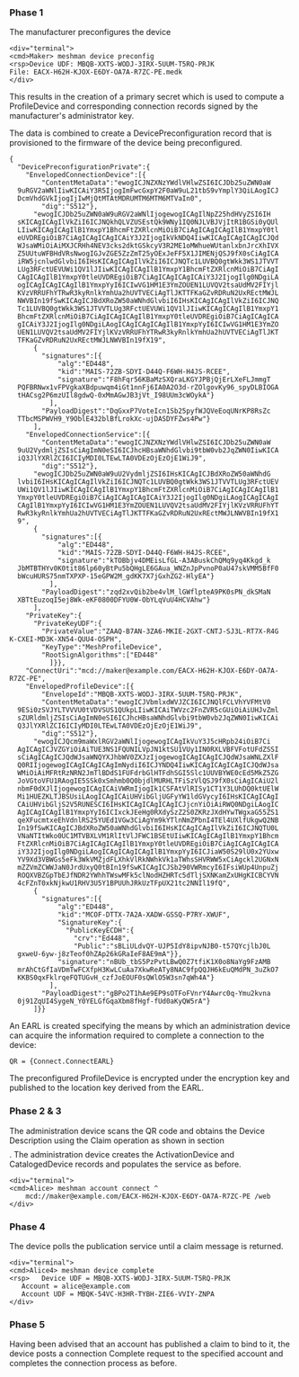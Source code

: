 
### Phase 1

The manufacturer preconfigures the device


~~~~
<div="terminal">
<cmd>Maker> meshman device preconfig
<rsp>Device UDF: MBQB-XXTS-WODJ-3IRX-5UUM-T5RQ-PRJK
File: EACX-H62H-KJOX-E6DY-OA7A-R7ZC-PE.medk
</div>
~~~~

This results in the creation of a primary secret which is used to compute a ProfileDevice
and corresponding connection records signed by the manufacturer's administrator key.

The data is combined to create a DevicePreconfiguration record that is provisioned to
the firmware of the device being preconfigured.

~~~~
{
  "DevicePreconfigurationPrivate":{
    "EnvelopedConnectionDevice":[{
        "ContentMetaData":"ewogICJNZXNzYWdlVHlwZSI6ICJDb25uZWN0aW
  9uRGV2aWNlIiwKICAiY3R5IjogImFwcGxpY2F0aW9uL21tbS9vYmplY3QiLAogICJ
  DcmVhdGVkIjogIjIwMjQtMTAtMDRUMTM6MTM6MTVaIn0",
        "dig":"S512"},
      "ewogICJDb25uZWN0aW9uRGV2aWNlIjogewogICAgIlNpZ25hdHVyZSI6IH
  sKICAgICAgIlVkZiI6ICJNQkhQLVZUSEstQk9WNy1IQ0NJLVBJVjItR1BGSi0yQUl
  LIiwKICAgICAgIlB1YmxpY1BhcmFtZXRlcnMiOiB7CiAgICAgICAgIlB1YmxpY0tl
  eUVDREgiOiB7CiAgICAgICAgICAiY3J2IjogIkVkNDQ4IiwKICAgICAgICAgICJQd
  WJsaWMiOiAiMXJCRHh4NEV3cks2dktGSkcyV3R2ME1oMWhueWUtanlxbnJrcXhIVX
  Z5UUtuWFBHdVRsNwogIGJvZGE5ZzZmT25yOExJeFF5X1JIMENjQSJ9fX0sCiAgICA
  iRW5jcnlwdGlvbiI6IHsKICAgICAgIlVkZiI6ICJNQTc1LUVBQ0gtWkk3WS1JTVVT
  LUg3RFctUEVUWi1QV1lJIiwKICAgICAgIlB1YmxpY1BhcmFtZXRlcnMiOiB7CiAgI
  CAgICAgIlB1YmxpY0tleUVDREgiOiB7CiAgICAgICAgICAiY3J2IjogIlg0NDgiLA
  ogICAgICAgICAgIlB1YmxpYyI6ICIwVG1HM1E3YmZOUEN1LUVQV2tsaUdMV2FIYjl
  KVzVRRUFhYTRwR3kyRnlkYmhUa2hUVTVECiAgTlJKTTFKaGZvRDRuN2UxREctMWJL
  NWVBIn19fSwKICAgICJBdXRoZW50aWNhdGlvbiI6IHsKICAgICAgIlVkZiI6ICJNQ
  Tc1LUVBQ0gtWkk3WS1JTVVTLUg3RFctUEVUWi1QV1lJIiwKICAgICAgIlB1YmxpY1
  BhcmFtZXRlcnMiOiB7CiAgICAgICAgIlB1YmxpY0tleUVDREgiOiB7CiAgICAgICA
  gICAiY3J2IjogIlg0NDgiLAogICAgICAgICAgIlB1YmxpYyI6ICIwVG1HM1E3YmZO
  UEN1LUVQV2tsaUdMV2FIYjlKVzVRRUFhYTRwR3kyRnlkYmhUa2hUVTVECiAgTlJKT
  TFKaGZvRDRuN2UxREctMWJLNWVBIn19fX19",
      {
        "signatures":[{
            "alg":"ED448",
            "kid":"MAIS-72ZB-SDYI-D44Q-F6WH-H4JS-RCEE",
            "signature":"F8hFqr56KBaMzSXQraLKGYJPBjQjErLXeFLJmmgT
  PQFBRNwx1vFPVgkaXBdpuwqm4iGt1nnFj6IA0A2O3d-rZOlgovKy96_spyDLBIOGA
  tHACsg2P6mzUIl8gdwQ-0xMmAGwJB3jVt_I98UUm3cWOykA"}
          ],
        "PayloadDigest":"DqGxxP7VoteIcn1Sb25pyfWJQVeEoqUNrKP8RsZc
  TTbcMSPWVH9_Y9OblE432blBfLrokXc-ujDASDYFZws4Pw"}
      ],
    "EnvelopedConnectionService":[{
        "ContentMetaData":"ewogICJNZXNzYWdlVHlwZSI6ICJDb25uZWN0aW
  9uU2VydmljZSIsCiAgImN0eSI6ICJhcHBsaWNhdGlvbi9tbW0vb2JqZWN0IiwKICA
  iQ3JlYXRlZCI6ICIyMDI0LTEwLTA0VDEzOjEzOjE1WiJ9",
        "dig":"S512"},
      "ewogICJDb25uZWN0aW9uU2VydmljZSI6IHsKICAgICJBdXRoZW50aWNhdG
  lvbiI6IHsKICAgICAgIlVkZiI6ICJNQTc1LUVBQ0gtWkk3WS1JTVVTLUg3RFctUEV
  UWi1QV1lJIiwKICAgICAgIlB1YmxpY1BhcmFtZXRlcnMiOiB7CiAgICAgICAgIlB1
  YmxpY0tleUVDREgiOiB7CiAgICAgICAgICAiY3J2IjogIlg0NDgiLAogICAgICAgI
  CAgIlB1YmxpYyI6ICIwVG1HM1E3YmZOUEN1LUVQV2tsaUdMV2FIYjlKVzVRRUFhYT
  RwR3kyRnlkYmhUa2hUVTVECiAgTlJKTTFKaGZvRDRuN2UxREctMWJLNWVBIn19fX1
  9",
      {
        "signatures":[{
            "alg":"ED448",
            "kid":"MAIS-72ZB-SDYI-D44Q-F6WH-H4JS-RCEE",
            "signature":"kTOBbjv4DMEisLfGL-A3ABuskChQMq9yq4Kkgd_k
  JbMTBTHYv0K0tit86lp60yBtPu5bQHgLE6GAua_WNZnJpPvnoP0aU47skVMM5BfF0
  bWcuHURS75nmTXPXP-15eGPW2M_gdKK7X7jGxhZG2-HlyEA"}
          ],
        "PayloadDigest":"zqd2xvQib2be4vlM_lGWflpteA9PK0sPN_dkSMaN
  XBTtEuzoqI5ej8Wk-eKF0800DFYU0W-ObYLqVuU4HCVAhw"}
      ],
    "PrivateKey":{
      "PrivateKeyUDF":{
        "PrivateValue":"ZAAQ-B7AN-3ZA6-MKIE-2GXT-CNTJ-SJ3L-RT7X-R4G
K-CXEI-MD3K-XN54-QUU4-OSPH",
        "KeyType":"MeshProfileDevice",
        "RootSignAlgorithms":["ED448"
          ]}},
    "ConnectUri":"mcd://maker@example.com/EACX-H62H-KJOX-E6DY-OA7A-
R7ZC-PE",
    "EnvelopedProfileDevice":[{
        "EnvelopeId":"MBQB-XXTS-WODJ-3IRX-5UUM-T5RQ-PRJK",
        "ContentMetaData":"ewogICJVbmlxdWVJZCI6ICJNQlFCLVhYVFMtV0
  9ESi0zSVJYLTVVVU0tVDVSUS1QUkpLIiwKICAiTWVzc2FnZVR5cGUiOiAiUHJvZml
  sZURldmljZSIsCiAgImN0eSI6ICJhcHBsaWNhdGlvbi9tbW0vb2JqZWN0IiwKICAi
  Q3JlYXRlZCI6ICIyMDI0LTEwLTA0VDEzOjEzOjE1WiJ9",
        "dig":"S512"},
      "ewogICJQcm9maWxlRGV2aWNlIjogewogICAgIkVuY3J5cHRpb24iOiB7Ci
  AgICAgICJVZGYiOiAiTUE3NS1FQUNILVpJN1ktSU1VUy1IN0RXLVBFVFotUFdZSSI
  sCiAgICAgICJQdWJsaWNQYXJhbWV0ZXJzIjogewogICAgICAgICJQdWJsaWNLZXlF
  Q0RIIjogewogICAgICAgICAgImNydiI6ICJYNDQ4IiwKICAgICAgICAgICJQdWJsa
  WMiOiAiMFRtRzNRN2JmTlBDdS1FUFdrbGlHTFdhSGI5Slc1UUVBYWE0cEd5MkZ5ZG
  JoVGtoVFU1RAogIE5SSk0xSmhmb0Q0bjdlMURHLTFiSzVlQSJ9fX0sCiAgICAiU2l
  nbmF0dXJlIjogewogICAgICAiVWRmIjogIk1CSFAtVlRISy1CT1Y3LUhDQ0ktUElW
  Mi1HUEZKLTJBSUsiLAogICAgICAiUHVibGljUGFyYW1ldGVycyI6IHsKICAgICAgI
  CAiUHVibGljS2V5RUNESCI6IHsKICAgICAgICAgICJjcnYiOiAiRWQ0NDgiLAogIC
  AgICAgICAgIlB1YmxpYyI6ICIxckJEeHg0RXdySzZ2S0ZKRzJXdHYwTWgxaG55ZS1
  qeXFucmtxeEhVdnlRS25YUEd1VGw3CiAgYm9kYTlnNmZPbnI4TEl4UXlfUkgwQ2NB
  In19fSwKICAgICJBdXRoZW50aWNhdGlvbiI6IHsKICAgICAgIlVkZiI6ICJNQTU0L
  VNaNTItWko0UC1MTVBXLVM1RlItVlJFWC1BSEtUIiwKICAgICAgIlB1YmxpY1Bhcm
  FtZXRlcnMiOiB7CiAgICAgICAgIlB1YmxpY0tleUVDREgiOiB7CiAgICAgICAgICA
  iY3J2IjogIlg0NDgiLAogICAgICAgICAgIlB1YmxpYyI6ICJiaW50S29lU0x2YUxw
  YV9Xd3VBWGs5eFk3WkVMZjdFLXhkVlRkNWhkVk1aTWhsSHVRWW5xCiAgckl2UGNxN
  mZZVmZCWWJaN0JrdUxyQ0tBIn19fSwKICAgICJSb290VWRmcyI6IFsiWUp4UnpuZj
  ROQXVBZGpTbEJfNDR2YWhhTWswMFk5clNodHZHRTc5dTljSXNKamZxUHgKICBCYVN
  4cFZnT0xkNjkwU1RHV3U5Y1BPUUhJRkUzTFpUX21tc2NNIl19fQ",
      {
        "signatures":[{
            "alg":"ED448",
            "kid":"MCOF-DTTX-7A2A-XADW-GSSQ-P7RY-XWUF",
            "SignatureKey":{
              "PublicKeyECDH":{
                "crv":"Ed448",
                "Public":"sBLiULdvQY-UJP5IdY8ipvNJB0-t57QYcjlbJ0L
  gxweU-6yw-j8zTeof0hZAp26kGRaIeF8AE9mA"}},
            "signature":"nBUb_tbS5PzPvtLBwQ0Z7tfiK1X0o8NaYg9FzAMB
  mrAhCtGfIaVDmTwFCXfpH3KwLCuAa7XkwReATy8NAC9fpQQJH6kEuQMdPN_3uZkO7
  KKBS0qxFklrqeFQTUGvH_czfJoEOUF0sQWlO5W3sn7qWh4A"}
          ],
        "PayloadDigest":"gBPo2T1hAe9EP9sOTFoFVnrY4Awrc0q-Ymu2kvna
  0j91ZqUI4SygeN_Y0YELGfGqaXbm8fHgf-fUd0aKyQW5rA"}
      ]}}
~~~~

An EARL is created specifying the means by which an administration device can acquire the
information required to complete a connection to the device:

~~~~
QR = {Connect.ConnectEARL}
~~~~

The preconfigured ProfileDevice is encrypted under the encryption key and published to
the location key derived from the EARL.


### Phase 2 & 3

The administration device scans the QR code and obtains the Device Description using
the Claim operation as shown in section $$$$. The administration device creates the 
ActivationDevice and CatalogedDevice records and populates the service as before.


~~~~
<div="terminal">
<cmd>Alice> meshman account connect ^
    mcd://maker@example.com/EACX-H62H-KJOX-E6DY-OA7A-R7ZC-PE /web
</div>
~~~~

### Phase 4

The device polls the publication service until a claim message is returned.


~~~~
<div="terminal">
<cmd>Alice4> meshman device complete
<rsp>   Device UDF = MBQB-XXTS-WODJ-3IRX-5UUM-T5RQ-PRJK
   Account = alice@example.com
   Account UDF = MBQK-54VC-H3HR-TYBH-ZIE6-VVIY-ZNPA
</div>
~~~~

### Phase 5

Having been advised that an account has published a claim to bind to it, the device
posts a connection Complete request to the specified account and completes the
connection process as before.

